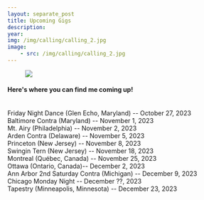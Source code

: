 ```yaml
---
layout: separate_post
title: Upcoming Gigs
description:
year:
img: /img/calling/calling_2.jpg
image:
    - src: /img/calling/calling_2.jpg
---
```

<figure>
  <img class="background-image" src="{{ page.image[0].src}}">
</figure>

  <h4 class="post-description">Here's where you can find me coming up!</h4>
  <br/>
  Friday Night Dance (Glen Echo, Maryland) -- October 27, 2023
  <br/>
  Baltimore Contra (Maryland) -- November 1, 2023
  <br/>
  Mt. Airy (Philadelphia) -- November 2, 2023
  <br/>
  Arden Contra (Delaware) -- November 5, 2023
  <br/>
  Princeton (New Jersey) -- November 8, 2023
  <br/>
  Swingin Tern (New Jersey) -- November 18, 2023
  <br/>
  Montreal (Québec, Canada) -- November 25, 2023
  <br/>
  Ottawa (Ontario, Canada)-- December 2, 2023
  <br/>
  Ann Arbor 2nd Saturday Contra (Michigan) -- December 9, 2023
  <br/>
  Chicago Monday Night -- December ??, 2023
  <br/>
  Tapestry (Minneapolis, Minnesota) -- December 23, 2023
  <br/>
